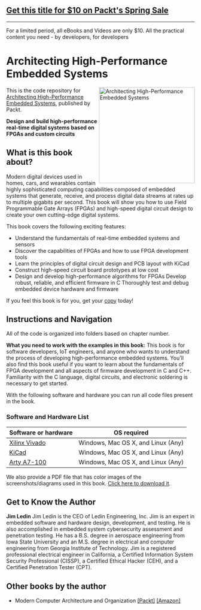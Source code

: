 ## [Get this title for $10 on Packt's Spring Sale](https://www.packt.com/B12994?utm_source=github&utm_medium=packt-github-repo&utm_campaign=spring_10_dollar_2022)
-----
For a limited period, all eBooks and Videos are only $10. All the practical content you need \- by developers, for developers


# Architecting High-Performance Embedded Systems

<a href="https://www.packtpub.com/product/architecting-high-performance-embedded-systems/9781789955965?utm_source=github&utm_medium=repository&utm_campaign=9781789955965"><img src="https://static.packt-cdn.com/products/9781789955965/cover/smaller" alt="Architecting High-Performance Embedded Systems" height="256px" align="right"></a>

This is the code repository for [Architecting High-Performance Embedded Systems](https://www.packtpub.com/product/architecting-high-performance-embedded-systems/9781789955965?utm_source=github&utm_medium=repository&utm_campaign=9781789955965), published by Packt.

**Design and build high-performance real-time digital systems based on FPGAs and custom circuits**

## What is this book about?
Modern digital devices used in homes, cars, and wearables contain highly sophisticated computing capabilities composed of embedded systems that generate, receive, and process digital data streams at rates up to multiple gigabits per second. This book will show you how to use Field Programmable Gate Arrays (FPGAs) and high-speed digital circuit design to create your own cutting-edge digital systems. 

This book covers the following exciting features:
* Understand the fundamentals of real-time embedded systems and sensors
* Discover the capabilities of FPGAs and how to use FPGA development tools
* Learn the principles of digital circuit design and PCB layout with KiCad
* Construct high-speed circuit board prototypes at low cost
* Design and develop high-performance algorithms for FPGAs
Develop robust, reliable, and efficient firmware in C
Thoroughly test and debug embedded device hardware and firmware

If you feel this book is for you, get your [copy](https://www.amazon.com/dp/1789955963) today!

## Instructions and Navigation
All of the code is organized into folders based on chapter number.

**What you need to work with the examples in this book:**
This book is for software developers, IoT engineers, and anyone who wants to understand the process of developing high-performance embedded systems. You’ll also find this book useful if you want to learn about the fundamentals of FPGA development and all aspects of firmware development in C and C++. Familiarity with the C language, digital circuits, and electronic soldering is necessary to get started.

With the following software and hardware you can run all code files present in the book.
### Software and Hardware List
| Software or hardware | OS required |
| ------------------------------------ | ----------------------------------- |
| [Xilinx Vivado](https://www.xilinx.com/support/download.html) | Windows, Mac OS X, and Linux (Any) |
| [KiCad](https://kicad.org/download/) | Windows, Mac OS X, and Linux (Any) |
| [Arty A7-100](https://www.xilinx.com/products/boards-and-kits/1-w51quh.html) | Windows, Mac OS X, and Linux (Any) |

We also provide a PDF file that has color images of the screenshots/diagrams used in this book. [Click here to download it](https://static.packt-cdn.com/downloads/9781789955965_ColorImages.pdf).

## Get to Know the Author
**Jim Ledin**
Jim Ledin is the CEO of Ledin Engineering, Inc. Jim is an expert in embedded software and hardware design, development, and testing. He is also accomplished in embedded system cybersecurity assessment and penetration testing. He has a B.S. degree in aerospace engineering from Iowa State University and an M.S. degree in electrical and computer engineering from Georgia Institute of Technology. Jim is a registered professional electrical engineer in California, a Certified Information System Security Professional (CISSP), a Certified Ethical Hacker (CEH), and a Certified Penetration Tester (CPT).

## Other books by the author
* Modern Computer Architecture and Organization [[Packt]](https://www.packtpub.com/in/cloud-networking/modern-computer-architecture-and-organization?utm_source=github&utm_medium=repository&utm_campaign=9781838984397) [[Amazon]](https://www.amazon.com/dp/1838984399)
